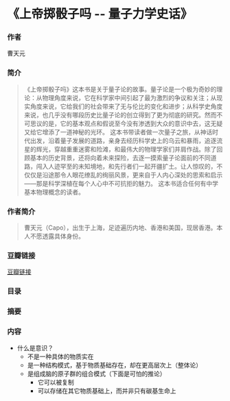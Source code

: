 《上帝掷骰子吗 -- 量子力学史话》
=======================

### 作者
  曹天元 
  
### 简介
> 《上帝掷骰子吗》这本书是关于量子论的故事。量子论是一个极为奇妙的理论：从物理角度来说，它在科学家中间引起了最为激烈的争议和关注；从现实角度来说，它给我们的社会带来了无与伦比的变化和进步；从科学史角度来说，也几乎没有哪段历史比量子论的创立得到了更为彻底的研究。然而不可思议的是，它的基本观点和假说至今没有渗透到大众的意识中去，这无疑又给它增添了一道神秘的光环。
这本书带读者做一次量子之旅，从神话时代出发，沿着量子发展的道路，亲身去经历科学史上的乌云和暴雨，追逐流星的辉光，穿越重重迷雾和险滩，和最伟大的物理学家们并肩作战。除了回顾基本的历史背景，还将向着未来探险，去逐一摸索量子论面前的不同道路，闯入人迹罕至的未知境地，和先行者们一起开疆扩土。让人惊叹的，不仅仅是沿途那令人眼花缭乱的绚丽风景，更来自于人内心深处的思索和启示——那是科学深植在每个人心中不可抗拒的魅力。
这本书适合任何有中学基本物理概念的读者。

### 作者简介
> 曹天元（Capo），出生于上海，足迹遍历内地、香港和美国，现居香港。本人不愿透露具体身份。

### 豆瓣链接
[豆瓣链接](https://book.douban.com/subject/3228668/)

### 目录

### 摘要 

### 内容

* 什么是意识？
  - 不是一种具体的物质实在
  - 是一种结构模式，基于物质基础存在，却在更高层次上（整体论）
  - 是组成脑的原子群的组合模式（下面是可怕的推论）
    - 它可以被复制
    - 可以存储在其它物质基础上，而并非只有碳基生命上
    